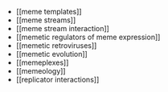 - [[meme templates]]
- [[meme streams]]
- [[meme stream interaction]]
- [[memetic regulators of meme expression]]
- [[memetic retroviruses]]
- [[memetic evolution]]
- [[memeplexes]]
- [[memeology]]
- [[replicator interactions]]
